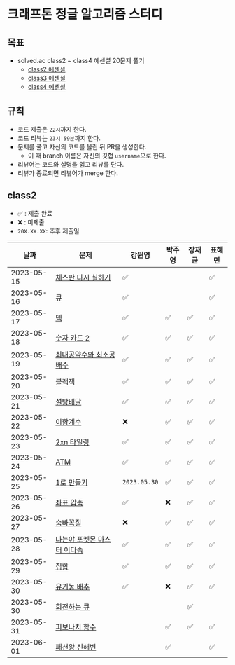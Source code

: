 # 크래프톤 정글 알고리즘 스터디

## 목표

- solved.ac class2 ~ class4 에센셜 20문제 풀기
  - [class2 에센셜](https://solved.ac/class/2e)
  - [class3 에센셜](https://solved.ac/class/3e)
  - [class4 에센셜](https://solved.ac/class/4e)

## 규칙

- 코드 제출은 `22시`까지 한다.
- 코드 리뷰는 `23시 59분`까지 한다.
- 문제를 풀고 자신의 코드를 올린 뒤 PR을 생성한다.
  - 이 때 branch 이름은 자신의 깃헙 `username`으로 한다.
- 리뷰어는 코드와 설명을 읽고 리뷰를 단다.
- 리뷰가 종료되면 리뷰어가 merge 한다.

## class2

- ✅ : 제출 완료
- ❌ : 미제출
- `20X.XX.XX`: 추후 제출일

| 날짜       | 문제                                                                | 강원영       | 박주영 | 장재균 | 표혜민 |
| ---------- | ------------------------------------------------------------------- | ------------ | ------ | ------ | ------ |
| 2023-05-15 | [체스판 다시 칠하기](https://www.acmicpc.net/problem/1018)          | ✅           |        |        | ✅     |
| 2023-05-16 | [큐](https://www.acmicpc.net/problem/10845)                         | ✅           |        |        | ✅     |
| 2023-05-17 | [덱](https://www.acmicpc.net/problem/10866)                         | ✅           | ✅     | ✅     | ✅     |
| 2023-05-18 | [숫자 카드 2](https://www.acmicpc.net/problem/10816)                | ✅           | ✅     | ✅     | ✅     |
| 2023-05-19 | [최대공약수와 최소공배수](https://www.acmicpc.net/problem/2609)     | ✅           | ✅     | ✅     | ✅     |
| 2023-05-20 | [블랙잭](https://www.acmicpc.net/problem/2798)                      | ✅           | ✅     | ✅     | ✅     |
| 2023-05-21 | [설탕배달](https://www.acmicpc.net/problem/2839)                    | ✅           | ✅     | ✅     | ✅     |
| 2023-05-22 | [이항계수](https://www.acmicpc.net/problem/11050)                   | ❌           | ✅     | ✅     | ✅     |
| 2023-05-23 | [2xn 타일링](https://www.acmicpc.net/problem/11726)                 | ✅           | ✅     | ✅     | ✅     |
| 2023-05-24 | [ATM](https://www.acmicpc.net/problem/11399)                        | ✅           | ✅     | ✅     | ✅     |
| 2023-05-25 | [1로 만들기](https://www.acmicpc.net/problem/1463)                  | `2023.05.30` | ✅     | ✅     | ✅     |
| 2023-05-26 | [좌표 압축](https://www.acmicpc.net/problem/18870)                  | ✅           | ❌     | ✅     | ✅     |
| 2023-05-27 | [숨바꼭질](https://www.acmicpc.net/problem/1697)                    | ❌           | ✅     | ✅     | ✅     |
| 2023-05-28 | [나는야 포켓몬 마스터 이다솜](https://www.acmicpc.net/problem/1620) | ✅           | ✅     | ✅     | ✅     |
| 2023-05-29 | [집합](https://www.acmicpc.net/problem/11723)                       | ✅           | ✅     | ✅     | ✅     |
| 2023-05-30 | [유기농 배추](https://www.acmicpc.net/problem/1012)                 | ✅           | ❌     | ✅     | ✅     |
| 2023-05-30 | [회전하는 큐](https://www.acmicpc.net/problem/1021)                 |              |        | ✅     |        |
| 2023-05-31 | [피보나치 함수](https://www.acmicpc.net/problem/1003)               |              | ✅     | ✅     | ✅     |
| 2023-06-01 | [패션왕 신해빈](https://www.acmicpc.net/problem/9375)               |              |   ✅     |        | ✅     |
